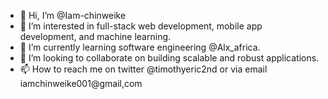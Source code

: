 - 👋 Hi, I’m @Iam-chinweike
- 👀 I’m interested in full-stack web development, mobile app development, and machine learning.
- 🌱 I’m currently learning software engineering @Alx_africa.
- 💞️ I’m looking to collaborate on building scalable and robust applications.
- 📫 How to reach me on twitter @timothyeric2nd or via email iamchinweike001@gmail,com

<!---
Iam-chinweike/Iam-chinweike is a ✨ special ✨ repository because its `README.md` (this file) appears on your GitHub profile.
You can click the Preview link to take a look at your changes.
--->
